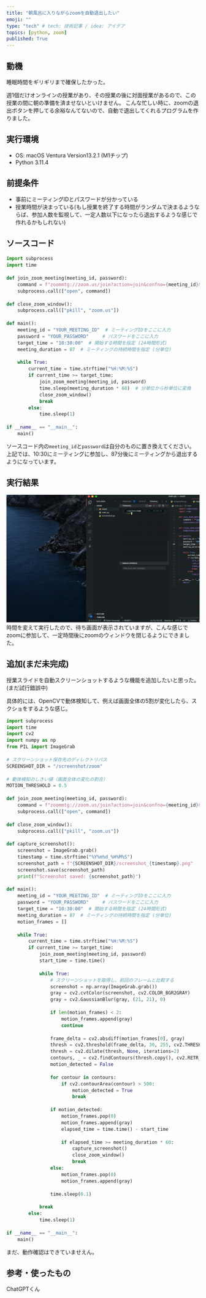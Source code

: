 ```yaml
---
title: "朝風呂に入りながらzoomを自動退出したい"
emoji: ""
type: "tech" # tech: 技術記事 / idea: アイデア
topics: [python, zoom]
published: True
---
```


## 動機

睡眠時間をギリギリまで確保したかった。

週1個だけオンラインの授業があり、その授業の後に対面授業があるので、この授業の間に朝の準備を済ませないといけません。
こんな忙しい時に、zoomの退出ボタンを押してる余裕なんてないので、自動で退出してくれるプログラムを作りました。


## 実行環境
- OS: macOS Ventura Version13.2.1 (M1チップ)
- Python 3.11.4

## 前提条件
- 事前にミーティングIDとパスワードが分かっている
- 授業時間が決まっている(もし授業を終了する時間がランダムで決まるようならば、参加人数を監視して、一定人数以下になったら退出するような感じで作れるかもしれない)

## ソースコード

```python
import subprocess
import time

def join_zoom_meeting(meeting_id, password):
    command = f"zoommtg://zoom.us/join?action=join&confno={meeting_id}&pwd={password}"
    subprocess.call(["open", command])

def close_zoom_window():
    subprocess.call(["pkill", "zoom.us"])

def main():
    meeting_id = "YOUR_MEETING_ID"  # ミーティングIDをここに入力
    password = "YOUR_PASSWORD"     # パスワードをここに入力
    target_time = "10:30:00"  # 開始する時間を指定 (24時間形式)
    meeting_duration = 87  # ミーティングの持続時間を指定 (分単位)

    while True:
        current_time = time.strftime("%H:%M:%S")
        if current_time >= target_time:
            join_zoom_meeting(meeting_id, password)
            time.sleep(meeting_duration * 60)  # 分単位から秒単位に変換
            close_zoom_window()
            break
        else:
            time.sleep(1)

if __name__ == "__main__":
    main()
```
ソースコード内の`meeting_id`と`password`は自分のものに置き換えてください。
上記では、10:30にミーティングに参加し、87分後にミーティングから退出するようになっています。

## 実行結果
![](/images/53ffd07749d0ec/ezgif.gif)
時間を変えて実行したので、待ち画面が表示されていますが、こんな感じでzoomに参加して、一定時間後にzoomのウィンドウを閉じるようにできました。

## 追加(まだ未完成)
授業スライドを自動スクリーンショットするような機能を追加したいと思った。(まだ試行錯誤中)

具体的には、OpenCVで動体検知して、例えば画面全体の5割が変化したら、スクショをするような感じ。

```python
import subprocess
import time
import cv2
import numpy as np
from PIL import ImageGrab

# スクリーンショット保存先のディレクトリパス
SCREENSHOT_DIR = "/screenshot/zoom"

# 動体検知のしきい値（画面全体の変化の割合）
MOTION_THRESHOLD = 0.5

def join_zoom_meeting(meeting_id, password):
    command = f"zoommtg://zoom.us/join?action=join&confno={meeting_id}&pwd={password}"
    subprocess.call(["open", command])

def close_zoom_window():
    subprocess.call(["pkill", "zoom.us"])

def capture_screenshot():
    screenshot = ImageGrab.grab()
    timestamp = time.strftime("%Y%m%d_%H%M%S")
    screenshot_path = f"{SCREENSHOT_DIR}/screenshot_{timestamp}.png"
    screenshot.save(screenshot_path)
    print(f"Screenshot saved: {screenshot_path}")

def main():
    meeting_id = "YOUR_MEETING_ID"  # ミーティングIDをここに入力
    password = "YOUR_PASSWORD"     # パスワードをここに入力
    target_time = "10:30:00"  # 開始する時間を指定 (24時間形式)
    meeting_duration = 87  # ミーティングの持続時間を指定 (分単位)
    motion_frames = []
    
    while True:
        current_time = time.strftime("%H:%M:%S")
        if current_time >= target_time:
            join_zoom_meeting(meeting_id, password)
            start_time = time.time()
            
            while True:
                # スクリーンショットを取得し、前回のフレームと比較する
                screenshot = np.array(ImageGrab.grab())
                gray = cv2.cvtColor(screenshot, cv2.COLOR_BGR2GRAY)
                gray = cv2.GaussianBlur(gray, (21, 21), 0)
                
                if len(motion_frames) < 2:
                    motion_frames.append(gray)
                    continue
                
                frame_delta = cv2.absdiff(motion_frames[0], gray)
                thresh = cv2.threshold(frame_delta, 30, 255, cv2.THRESH_BINARY)[1]
                thresh = cv2.dilate(thresh, None, iterations=2)
                contours, _ = cv2.findContours(thresh.copy(), cv2.RETR_EXTERNAL, cv2.CHAIN_APPROX_SIMPLE)
                motion_detected = False
                
                for contour in contours:
                    if cv2.contourArea(contour) > 500:
                        motion_detected = True
                        break
                
                if motion_detected:
                    motion_frames.pop(0)
                    motion_frames.append(gray)
                    elapsed_time = time.time() - start_time
                    
                    if elapsed_time >= meeting_duration * 60:
                        capture_screenshot()
                        close_zoom_window()
                        break
                else:
                    motion_frames.pop(0)
                    motion_frames.append(gray)
                
                time.sleep(0.1)
            
            break
        else:
            time.sleep(1)

if __name__ == "__main__":
    main()
```
まだ、動作確認はできていませえん。

## 参考・使ったもの
ChatGPTくん